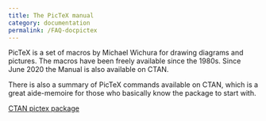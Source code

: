 ```yaml
---
title: The PicTeX manual
category: documentation
permalink: /FAQ-docpictex
---
```


PicTeX is a set of macros by Michael Wichura for drawing diagrams
and pictures. The macros have been freely available since the 1980s.
Since June 2020 the Manual is also available on CTAN.


There is also a summary of PicTeX commands available on
CTAN, which is a great aide-memoire for those who basically
know the package to start with.

[CTAN pictex package](https://ctan.org/pkg/pictex)

